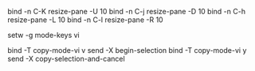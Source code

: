 bind -n C-K resize-pane -U 10
bind -n C-j resize-pane -D 10
bind -n C-h resize-pane -L 10
bind -n C-l resize-pane -R 10

setw -g mode-keys vi

bind -T copy-mode-vi v send -X begin-selection
bind -T copy-mode-vi y send -X copy-selection-and-cancel

